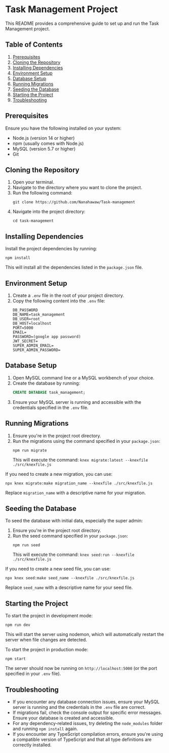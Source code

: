 # Task Management Project

This README provides a comprehensive guide to set up and run the Task Management project.

## Table of Contents

1. [Prerequisites](#prerequisites)
2. [Cloning the Repository](#cloning-the-repository)
3. [Installing Dependencies](#installing-dependencies)
4. [Environment Setup](#environment-setup)
5. [Database Setup](#database-setup)
6. [Running Migrations](#running-migrations)
7. [Seeding the Database](#seeding-the-database)
8. [Starting the Project](#starting-the-project)
9. [Troubleshooting](#troubleshooting)

## Prerequisites

Ensure you have the following installed on your system:

- Node.js (version 14 or higher)
- npm (usually comes with Node.js)
- MySQL (version 5.7 or higher)
- Git

## Cloning the Repository

1. Open your terminal.
2. Navigate to the directory where you want to clone the project.
3. Run the following command:
   ```
   git clone https://github.com/Nanahawaw/Task-management
   ```
4. Navigate into the project directory:
   ```
   cd task-management
   ```

## Installing Dependencies

Install the project dependencies by running:

```
npm install
```

This will install all the dependencies listed in the `package.json` file.

## Environment Setup

1. Create a `.env` file in the root of your project directory.
2. Copy the following content into the `.env` file:
   ```
   DB_PASSWORD
   DB_NAME=task_management
   DB_USER=root
   DB_HOST=localhost
   PORT=5000
   EMAIL=
   PASSWORD=(google app password)
   JWT_SECRET=
   SUPER_ADMIN_EMAIL=
   SUPER_ADMIN_PASSWORD=
   ```

## Database Setup

1. Open MySQL command line or a MySQL workbench of your choice.
2. Create the database by running:
   ```sql
   CREATE DATABASE task_management;
   ```
3. Ensure your MySQL server is running and accessible with the credentials specified in the `.env` file.

## Running Migrations

1. Ensure you're in the project root directory.
2. Run the migrations using the command specified in your `package.json`:
   ```
   npm run migrate
   ```
   This will execute the command: `knex migrate:latest --knexfile ./src/knexfile.js`

If you need to create a new migration, you can use:

```
npx knex migrate:make migration_name --knexfile ./src/knexfile.js
```

Replace `migration_name` with a descriptive name for your migration.

## Seeding the Database

To seed the database with initial data, especially the super admin:

1. Ensure you're in the project root directory.
2. Run the seed command specified in your `package.json`:
   ```
   npm run seed
   ```
   This will execute the command: `knex seed:run --knexfile ./src/knexfile.js`

If you need to create a new seed file, you can use:

```
npx knex seed:make seed_name --knexfile ./src/knexfile.js
```

Replace `seed_name` with a descriptive name for your seed file.

## Starting the Project

To start the project in development mode:

```
npm run dev
```

This will start the server using nodemon, which will automatically restart the server when file changes are detected.

To start the project in production mode:

```
npm start
```

The server should now be running on `http://localhost:5000` (or the port specified in your `.env` file).

## Troubleshooting

- If you encounter any database connection issues, ensure your MySQL server is running and the credentials in the `.env` file are correct.
- If migrations fail, check the console output for specific error messages. Ensure your database is created and accessible.
- For any dependency-related issues, try deleting the `node_modules` folder and running `npm install` again.
- If you encounter any TypeScript compilation errors, ensure you're using a compatible version of TypeScript and that all type definitions are correctly installed.

